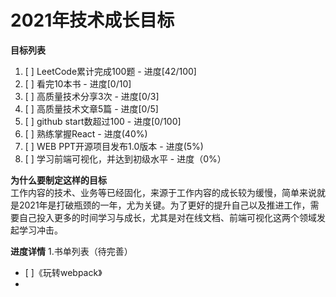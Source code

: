 # 2021年技术成长目标

**目标列表**
1. [ ] LeetCode累计完成100题 - 进度[42/100]
2. [ ] 看完10本书 - 进度[0/10]
3. [ ] 高质量技术分享3次 - 进度[0/3]
4. [ ] 高质量技术文章5篇 - 进度[0/5]
5. [ ] github start数超过100 - 进度[0/100]
6. [ ] 熟练掌握React - 进度(40%)
7. [ ] WEB PPT开源项目发布1.0版本 - 进度(5%)
8. [ ] 学习前端可视化，并达到初级水平 - 进度（0%）

**为什么要制定这样的目标**\
  工作内容的技术、业务等已经固化，来源于工作内容的成长较为缓慢，简单来说就是2021年是打破瓶颈的一年，尤为关键。为了更好的提升自己以及推进工作，需要自己投入更多的时间学习与成长，尤其是对在线文档、前端可视化这两个领域发起学习冲击。
  
**进度详情**
1.书单列表（待完善）
 - [ ]《玩转webpack》
 - 
